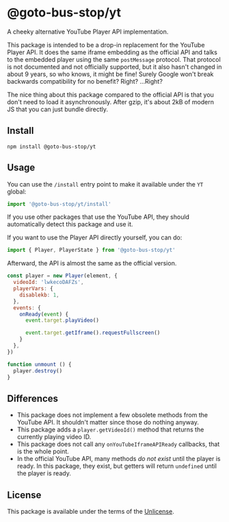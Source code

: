 # @goto-bus-stop/yt
A cheeky alternative YouTube Player API implementation.

This package is intended to be a drop-in replacement for the YouTube Player API. It does the same iframe embedding as the official API and talks to the embedded player using the same `postMessage` protocol.
That protocol is not documented and not officially supported, but it also hasn't changed in about 9 years, so who knows, it might be fine! Surely Google won't break backwards compatibility for no benefit? Right? …Right?

The nice thing about this package compared to the official API is that you don't need to load it asynchronously. After gzip, it's about 2kB of modern JS that you can just bundle directly.

## Install
```
npm install @goto-bus-stop/yt
```

## Usage
You can use the `/install` entry point to make it available under the `YT` global:
```js
import '@goto-bus-stop/yt/install'
```
If you use other packages that use the YouTube API, they should automatically detect this package and use it.

If you want to use the Player API directly yourself, you can do:
```js
import { Player, PlayerState } from '@goto-bus-stop/yt'
```

Afterward, the API is almost the same as the official version.

```js
const player = new Player(element, {
  videoId: 'lwkecoDAFZs',
  playerVars: {
    disablekb: 1,
  },
  events: {
    onReady(event) {
      event.target.playVideo()

      event.target.getIframe().requestFullscreen()
    }
  },
})

function unmount () {
  player.destroy()
}
```

## Differences
- This package does not implement a few obsolete methods from the YouTube API. It shouldn't matter since those do nothing anyway.
- This package adds a `player.getVideoId()` method that returns the currently playing video ID.
- This package does not call any `onYouTubeIframeAPIReady` callbacks, that is the whole point.
- In the official YouTube API, many methods _do not exist_ until the player is ready. In this package, they exist, but getters will return `undefined` until the player is ready.

## License
This package is available under the terms of the [Unlicense](./LICENSE).
